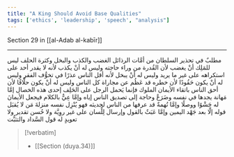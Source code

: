 ```yaml
---
title: "A King Should Avoid Base Qualities"
tags: ['ethics', 'leadership', 'speech', "analysis"]
---
```


 Section 29 in [[al-Adab al-kabīr]]

---
مطلبٌ في تحذير السلطان من أمَّات الرذائل الغضب والكذب والبخل وكثرة الحلف ليس للمَلِك أنْ يغضب لأن القُدرة من وراء حاجته  وليس له أنْ يكذب لأنه لا يقدر أحد على استكراهه على غير ما يريد  وليس له أنْ يبخل لأنه أقل الناس عذرًا في تخوُّف الفقر  وليس له أنْ يكون حَقُودًا لأن خطره قد عَظُم عن مجاراة كل الناس  وليس له أنْ يكون حلَّافًا لأن أحق الناس باتقاء الأيمان الملوك فإنما يَحمل الرجل على الحَلِف إحدى هذه الخصال إمَّا مَهانة يجدها في نفسه وضَرَعٌ وحاجة إلى تصديق الناس إياه  وإمَّا عِيٌّ بالكلام فيجعل الأيمانَ له حَشْوًا ووصلًا  وإمَّا تُهمةٌ قد عرفها من الناس لحديثه فهو يُنْزِل نفسه منزلةَ مَن لا يُقبَل قوله إلَّا بعد جَهْد اليمين  وإمَّا عَبَثٌ بالقول وإرسال لِلِّسان على غير روِيَّة ولا حُسن تقدير ولا تعويدٍ له قول السَّداد والتثبُّت

> [!verbatim]
> - [[Section (duya.34)]]
